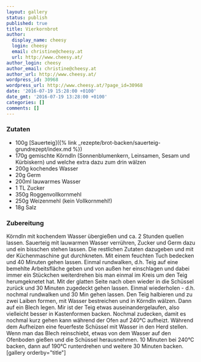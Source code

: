 ```yaml
---
layout: gallery
status: publish
published: true
title: Vierkornbrot
author:
  display_name: cheesy
  login: cheesy
  email: christine@cheesy.at
  url: http://www.cheesy.at/
author_login: cheesy
author_email: christine@cheesy.at
author_url: http://www.cheesy.at/
wordpress_id: 30968
wordpress_url: http://www.cheesy.at/?page_id=30968
date: '2016-07-19 15:28:00 +0100'
date_gmt: '2016-07-19 13:28:00 +0100'
categories: []
comments: []
---
```

### Zutaten
* 100g [Sauerteig]({% link _rezepte/brot-backen/sauerteig-grundrezept/index.md %})
* 170g gemischte Körndln (Sonnenblumenkern, Leinsamen, Sesam und Kürbiskern) und welche extra dazu zum drin wälzen
* 200g kochendes Wasser
* 20g Germ
* 200ml lauwarmes Wasser
* 1 TL Zucker
* 350g Roggenvollkornmehl
* 250g Weizenmehl (kein Vollkornmehl!)
* 18g Salz
### Zubereitung
Körndln mit kochendem Wasser übergießen und ca. 2 Stunden quellen lassen.
Sauerteig mit lauwarmen Wasser verrühren, Zucker und Germ dazu und ein bisschen stehen lassen. Die restlichen Zutaten dazugeben und mit der Küchenmaschine gut durchkneten. Mit einem feuchten Tuch bedecken und 40 Minuten gehen lassen.
Einmal rundwalken, d.h. Teig auf eine bemehlte Arbeitsfläche geben und von außen her einschlagen und dabei immer ein Stückchen weiterdrehen bis man einmal im Kreis um den Teig herumgeknetet hat. Mit der glatten Seite nach oben wieder in die Schüssel zurück und 30 Minuten zugedeckt gehen lassen. Einmal wiederholen - d.h. nochmal rundwalken und 30 Min gehen lassen.
Den Teig halbieren und zu zwei Laiben formen, mit Wasser bestreichen und in Körndln wälzen. Dann auf ein Blech legen. Mir ist der Teig etwas auseinandergelaufen, also vielleicht besser in Kastenformen backen.
Nochmal zudecken, damit es nochmal kurz gehen kann während der Ofen auf 240°C aufheizt. Während dem Aufheizen eine feuerfeste Schüssel mit Wasser in den Herd stellen. Wenn man das Blech reinschiebt, etwas von dem Wasser auf den Ofenboden gießen und die Schüssel herausnehmen. 10 Minuten bei 240°C backen, dann auf 190°C runterdrehen und weitere 30 Minuten backen.
[gallery orderby="title"]
